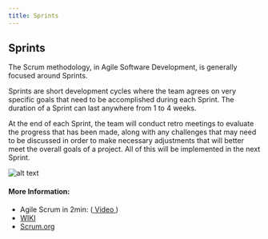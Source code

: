 ```yaml
---
title: Sprints
---
```

## Sprints

The Scrum methodology, in Agile Software Development, is generally focused around Sprints.

Sprints are short development cycles where the team agrees on very specific goals that need to be accomplished during each Sprint. The duration of a Sprint can last anywhere from 1 to 4 weeks. 

At the end of each Sprint, the team will conduct retro meetings to evaluate the progress that has been made, along with any challenges that may need to be discussed in order to make necessary adjustments that will better meet the overall goals of a project. All of this will be implemented in the next Sprint.

![alt text](https://media.licdn.com/mpr/mpr/AAEAAQAAAAAAAAePAAAAJGJhZWE2N2U1LTBlODgtNDUxOC04NGQzLWEwYzEyN2ZmNDA0MA.jpg "Sprint")


#### More Information:
* Agile Scrum in 2min: (<a href='https://www.youtube.com/watch?v=1PBln3dyaPs' target='_blank'> Video </a>)
* <a href='https://en.wikipedia.org/wiki/Scrum_(software_development)' target='_blank'> WIKI </a>
* <a href='https://www.scrum.org/resources/what-is-a-sprint-in-scrum' target='_blank'> Scrum.org </a>
